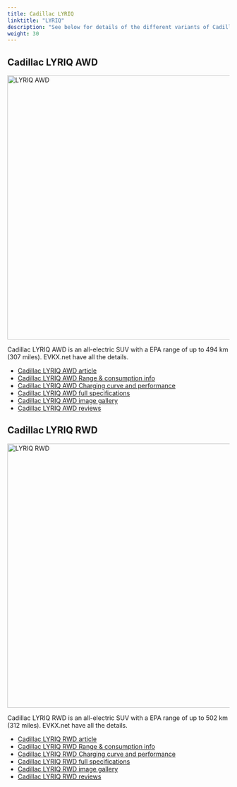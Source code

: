 ```yaml
---
title: Cadillac LYRIQ
linktitle: "LYRIQ"
description: "See below for details of the different variants of Cadillac LYRIQ"
weight: 30
---
```

## Cadillac LYRIQ AWD

<a href="/models/cadillac/lyriq/lyriq_awd/"><img src="https://media.evkx.net/multimedia/models/cadillac/lyriq/lyriq_awd/main_1_st.jpg" width="800" height="599" alt="LYRIQ AWD" ></a>

Cadillac LYRIQ AWD is an all-electric SUV with a EPA range of up to 494 km (307 miles). EVKX.net have all the details. 

- [Cadillac LYRIQ AWD article](/models/cadillac/lyriq/lyriq_awd/)
- [Cadillac LYRIQ AWD Range & consumption info](/models/cadillac/lyriq/lyriq_awd/rangeandconsumption)
- [Cadillac LYRIQ AWD Charging curve and performance](/models/cadillac/lyriq/lyriq_awd/chargingcurve)
- [Cadillac LYRIQ AWD full specifications](/models/cadillac/lyriq/lyriq_awd/specifications)
- [Cadillac LYRIQ AWD image gallery](/models/cadillac/lyriq/lyriq_awd/gallery)
- [Cadillac LYRIQ AWD reviews](/models/cadillac/lyriq/lyriq_awd/reviews)

## Cadillac LYRIQ RWD

<a href="/models/cadillac/lyriq/lyriq_rwd/"><img src="https://media.evkx.net/multimedia/models/cadillac/lyriq/lyriq_rwd/main_1_st.jpg" width="800" height="599" alt="LYRIQ RWD" ></a>

Cadillac LYRIQ RWD is an all-electric SUV with a EPA range of up to 502 km (312 miles). EVKX.net have all the details. 

- [Cadillac LYRIQ RWD article](/models/cadillac/lyriq/lyriq_rwd/)
- [Cadillac LYRIQ RWD Range & consumption info](/models/cadillac/lyriq/lyriq_rwd/rangeandconsumption)
- [Cadillac LYRIQ RWD Charging curve and performance](/models/cadillac/lyriq/lyriq_rwd/chargingcurve)
- [Cadillac LYRIQ RWD full specifications](/models/cadillac/lyriq/lyriq_rwd/specifications)
- [Cadillac LYRIQ RWD image gallery](/models/cadillac/lyriq/lyriq_rwd/gallery)
- [Cadillac LYRIQ RWD reviews](/models/cadillac/lyriq/lyriq_rwd/reviews)

